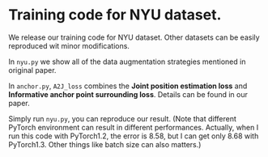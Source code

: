 
# Training code for NYU dataset.

We release our training code for NYU dataset. Other datasets can be easily reproduced wit minor modifications. 

In `nyu.py` we show all of the data augmentation strategies mentioned in original paper.

In `anchor.py`, `A2J_loss` combines the **Joint position estimation loss** and **Informative anchor point surrounding loss**. Details can be found in our paper.

Simply run `nyu.py`, you can reproduce our result. (Note that different PyTorch environment can result in different performances. Actually, when I run this code with PyTorch1.2, the error is 8.58, but I can get only 8.68 with PyTorch1.3. Other things like batch size can also matters.)
